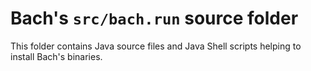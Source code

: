 # Bach's `src/bach.run` source folder

This folder contains Java source files and Java Shell scripts helping to install Bach's binaries.
